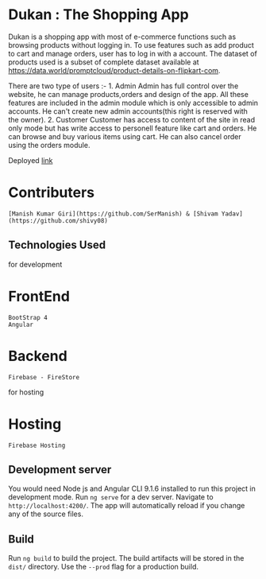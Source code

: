 # Dukan : The Shopping App

Dukan is a shopping app with most of e-commerce functions such as browsing products without logging in. To use features such as add product to cart and manage orders, user has to log in with a account.
 The dataset of products used is a subset of complete dataset available at https://data.world/promptcloud/product-details-on-flipkart-com.

There are two type of users :-
    1. Admin 
        Admin has full control over the website, he can manage products,orders and design of the app. All these features are included in the admin module which is only accessible to admin accounts. He can't create new admin accounts(this right is reserved with the owner).
    2. Customer
        Customer has access to content of the site in read only mode but has write access to personell feature like cart and orders. He can browse and buy various items using cart. He can also cancel order using the orders module.

Deployed [link](https://app-dukan.web.app/)

# Contributers 
    [Manish Kumar Giri](https://github.com/SerManish) & [Shivam Yadav](https://github.com/shivy08)


## Technologies Used

for development
# FrontEnd 
    BootStrap 4
    Angular
# Backend
    Firebase - FireStore

for hosting
# Hosting 
    Firebase Hosting

## Development server

You would need Node js and Angular CLI 9.1.6  installed to run this project in development mode.
Run `ng serve` for a dev server. Navigate to `http://localhost:4200/`. The app will automatically reload if you change any of the source files.

## Build

Run `ng build` to build the project. The build artifacts will be stored in the `dist/` directory. Use the `--prod` flag for a production build.

